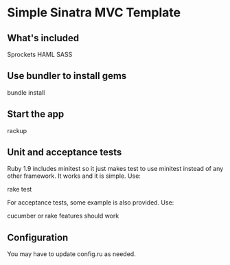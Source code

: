 Simple Sinatra MVC Template
============================


What's included
-----------------------------
Sprockets
HAML
SASS

Use bundler to install gems
-----------------------------
bundle install


Start the app
-----------------------------
rackup

Unit and acceptance tests 
-----------------------------
Ruby 1.9 includes minitest so it just makes test to use minitest instead of any other framework. 
It works and it is simple. Use:  

rake test

For acceptance tests, some example is also provided. Use: 

cucumber or rake features should work

Configuration
-----------------------------
You may have to update config.ru as needed. 

